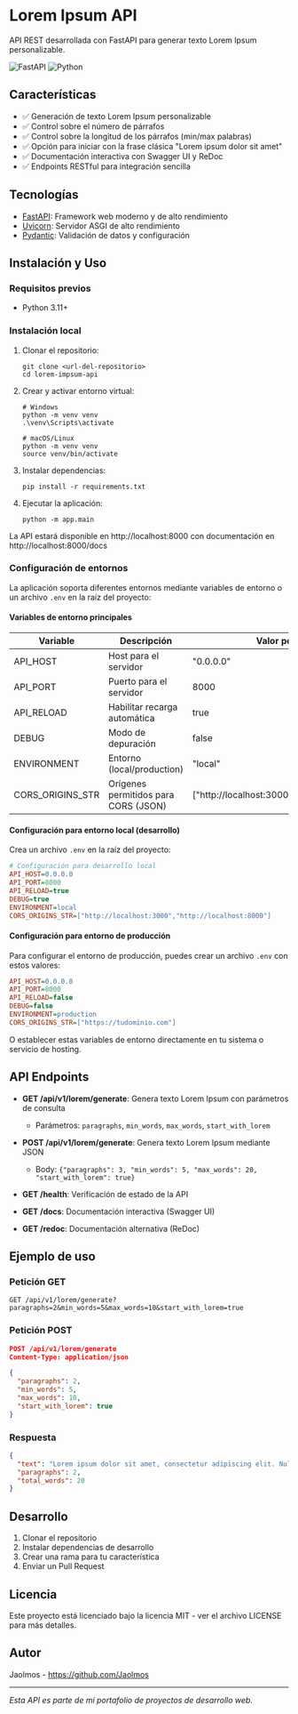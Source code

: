 # Lorem Ipsum API

API REST desarrollada con FastAPI para generar texto Lorem Ipsum personalizable.

![FastAPI](https://img.shields.io/badge/FastAPI-0.115-009688?style=flat-square&logo=fastapi)
![Python](https://img.shields.io/badge/Python-3.11-3776AB?style=flat-square&logo=python)

## Características

- ✅ Generación de texto Lorem Ipsum personalizable
- ✅ Control sobre el número de párrafos
- ✅ Control sobre la longitud de los párrafos (min/max palabras)
- ✅ Opción para iniciar con la frase clásica "Lorem ipsum dolor sit amet"
- ✅ Documentación interactiva con Swagger UI y ReDoc
- ✅ Endpoints RESTful para integración sencilla

## Tecnologías

- [FastAPI](https://fastapi.tiangolo.com/): Framework web moderno y de alto rendimiento
- [Uvicorn](https://www.uvicorn.org/): Servidor ASGI de alto rendimiento
- [Pydantic](https://docs.pydantic.dev/): Validación de datos y configuración

## Instalación y Uso

### Requisitos previos

- Python 3.11+

### Instalación local

1. Clonar el repositorio:
   ```
   git clone <url-del-repositorio>
   cd lorem-impsum-api
   ```

2. Crear y activar entorno virtual:
   ```
   # Windows
   python -m venv venv
   .\venv\Scripts\activate

   # macOS/Linux
   python -m venv venv
   source venv/bin/activate
   ```

3. Instalar dependencias:
   ```
   pip install -r requirements.txt
   ```

4. Ejecutar la aplicación:
   ```
   python -m app.main
   ```

La API estará disponible en http://localhost:8000 con documentación en http://localhost:8000/docs

### Configuración de entornos

La aplicación soporta diferentes entornos mediante variables de entorno o un archivo `.env` en la raíz del proyecto:

#### Variables de entorno principales

| Variable | Descripción | Valor por defecto |
|----------|-------------|------------------|
| API_HOST | Host para el servidor | "0.0.0.0" |
| API_PORT | Puerto para el servidor | 8000 |
| API_RELOAD | Habilitar recarga automática | true |
| DEBUG | Modo de depuración | false |
| ENVIRONMENT | Entorno (local/production) | "local" |
| CORS_ORIGINS_STR | Orígenes permitidos para CORS (JSON) | ["http://localhost:3000","http://localhost:8000"] |

#### Configuración para entorno local (desarrollo)

Crea un archivo `.env` en la raíz del proyecto:

```ini
# Configuración para desarrollo local
API_HOST=0.0.0.0
API_PORT=8000
API_RELOAD=true
DEBUG=true
ENVIRONMENT=local
CORS_ORIGINS_STR=["http://localhost:3000","http://localhost:8000"]
```

#### Configuración para entorno de producción

Para configurar el entorno de producción, puedes crear un archivo `.env` con estos valores:

```ini
API_HOST=0.0.0.0
API_PORT=8000
API_RELOAD=false
DEBUG=false
ENVIRONMENT=production
CORS_ORIGINS_STR=["https://tudominio.com"]
```

O establecer estas variables de entorno directamente en tu sistema o servicio de hosting.

## API Endpoints

- **GET /api/v1/lorem/generate**: Genera texto Lorem Ipsum con parámetros de consulta
  - Parámetros: `paragraphs`, `min_words`, `max_words`, `start_with_lorem`

- **POST /api/v1/lorem/generate**: Genera texto Lorem Ipsum mediante JSON
  - Body: `{"paragraphs": 3, "min_words": 5, "max_words": 20, "start_with_lorem": true}`

- **GET /health**: Verificación de estado de la API

- **GET /docs**: Documentación interactiva (Swagger UI)

- **GET /redoc**: Documentación alternativa (ReDoc)

## Ejemplo de uso

### Petición GET
```
GET /api/v1/lorem/generate?paragraphs=2&min_words=5&max_words=10&start_with_lorem=true
```

### Petición POST
```json
POST /api/v1/lorem/generate
Content-Type: application/json

{
  "paragraphs": 2,
  "min_words": 5,
  "max_words": 10,
  "start_with_lorem": true
}
```

### Respuesta
```json
{
  "text": "Lorem ipsum dolor sit amet, consectetur adipiscing elit. Nulla facilisi curabitur tempus.\n\nMaecenas feugiat consequat. Duis aute irure dolor voluptate velit esse.",
  "paragraphs": 2,
  "total_words": 20
}
```

## Desarrollo

1. Clonar el repositorio
2. Instalar dependencias de desarrollo
3. Crear una rama para tu característica
4. Enviar un Pull Request

## Licencia

Este proyecto está licenciado bajo la licencia MIT - ver el archivo LICENSE para más detalles.

## Autor

Jaolmos - https://github.com/Jaolmos

---

*Esta API es parte de mi portafolio de proyectos de desarrollo web.*
